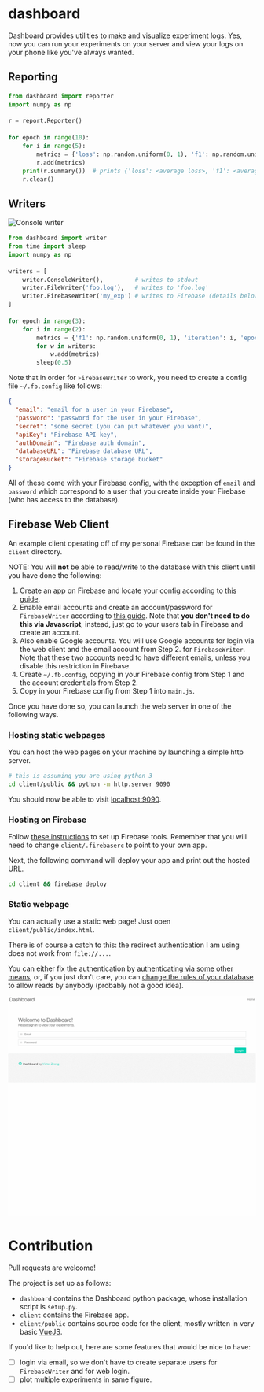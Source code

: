 # dashboard

Dashboard provides utilities to make and visualize experiment logs. Yes, now you can run your experiments on your server and view your logs on your phone like you've always wanted.


## Reporting

```python
from dashboard import reporter
import numpy as np

r = report.Reporter()

for epoch in range(10):
    for i in range(5):
        metrics = {'loss': np.random.uniform(0, 1), 'f1': np.random.uniform(0, 1)}
        r.add(metrics)
    print(r.summary())  # prints {'loss': <average loss>, 'f1': <average f1>}
    r.clear()
```


## Writers

![Console writer](/screenshot/console.gif)

```python
from dashboard import writer
from time import sleep
import numpy as np

writers = [
    writer.ConsoleWriter(),         # writes to stdout
    writer.FileWriter('foo.log'),   # writes to 'foo.log'
    writer.FirebaseWriter('my_exp') # writes to Firebase (details below)
]

for epoch in range(3):
    for i in range(2):
        metrics = {'f1': np.random.uniform(0, 1), 'iteration': i, 'epoch': epoch}
        for w in writers:
            w.add(metrics)
        sleep(0.5)
```

Note that in order for `FirebaseWriter` to work, you need to create a config file `~/.fb.config` like follows:

```json
{
  "email": "email for a user in your Firebase",
  "password": "password for the user in your Firebase",
  "secret": "some secret (you can put whatever you want)",
  "apiKey": "Firebase API key",
  "authDomain": "Firebase auth domain",
  "databaseURL": "Firebase database URL",
  "storageBucket": "Firebase storage bucket"
}
```

All of these come with your Firebase config, with the exception of `email` and `password` which correspond to a user that you create inside your Firebase (who has access to the database).


## Firebase Web Client

An example client operating off of my personal Firebase can be found in the `client` directory.

NOTE: You will **not** be able to read/write to the database with this client until you have done the following:

1. Create an app on Firebase and locate your config according to [this guide](https://firebase.google.com/docs/web/setup).
2. Enable email accounts and create an account/password for `FirebaseWriter` according to [this guide](https://firebase.google.com/docs/auth/web/password-auth). Note that **you don't need to do this via Javascript**, instead, just go to your users tab in Firebase and create an account.
3. Also enable Google accounts. You will use Google accounts for login via the web client and the email account from Step 2. for `FirebaseWriter`. Note that these two accounts need to have different emails, unless you disable this restriction in Firebase.
4. Create `~/.fb.config`, copying in your Firebase config from Step 1 and the account credentials from Step 2.
5. Copy in your Firebase config from Step 1 into `main.js`.

Once you have done so, you can launch the web server in one of the following ways.

### Hosting static webpages

You can host the web pages on your machine by launching a simple http server.

```bash
# this is assuming you are using python 3
cd client/public && python -m http.server 9090
```

You should now be able to visit [localhost:9090](http://localhost:9090).

### Hosting on Firebase

Follow [these instructions](https://firebase.google.com/docs/hosting/quickstart) to set up Firebase tools.
Remember that you will need to change `client/.firebaserc` to point to your own app.

Next, the following command will deploy your app and print out the hosted URL.

```bash
cd client && firebase deploy
```

### Static webpage

You can actually use a static web page! Just open `client/public/index.html`.

There is of course a catch to this: the redirect authentication I am using does not work from `file://...`.

You can either fix the authentication by [authenticating via some other means](http://stackoverflow.com/questions/37362957/ionic-framework-and-firebase-3-x-version-this-domain-is-not-authorized-for-oaut/37439461#37439461),
or, if you just don't care, you can [change the rules of your database](https://firebase.google.com/docs/database/security/) to allow reads by anybody (probably not a good idea).

![Dashboard client](/screenshot/client.gif)


# Contribution

Pull requests are welcome!

The project is set up as follows:

- `dashboard` contains the Dashboard python package, whose installation script is `setup.py`.
- `client` contains the Firebase app.
- `client/public` contains source code for the client, mostly written in very basic [VueJS](https://vuejs.org/).

If you'd like to help out, here are some features that would be nice to have:

- [ ] login via email, so we don't have to create separate users for `FirebaseWriter` and for web login.
- [ ] plot multiple experiments in same figure.
